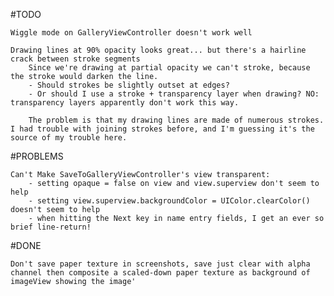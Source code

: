#TODO

	Wiggle mode on GalleryViewController doesn't work well

	Drawing lines at 90% opacity looks great... but there's a hairline crack between stroke segments
		Since we're drawing at partial opacity we can't stroke, because the stroke would darken the line. 
		- Should strokes be slightly outset at edges? 
		- Or should I use a stroke + transparency layer when drawing? NO: transparency layers apparently don't work this way.
		
		The problem is that my drawing lines are made of numerous strokes. I had trouble with joining strokes before, and I'm guessing it's the source of my trouble here.

#PROBLEMS

	Can't Make SaveToGalleryViewController's view transparent:
		- setting opaque = false on view and view.superview don't seem to help
		- setting view.superview.backgroundColor = UIColor.clearColor() doesn't seem to help
		- when hitting the Next key in name entry fields, I get an ever so brief line-return!
	
#DONE

	Don't save paper texture in screenshots, save just clear with alpha channel then composite a scaled-down paper texture as background of imageView showing the image'


